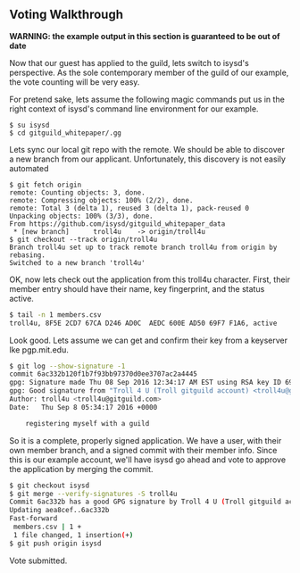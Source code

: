 ## Voting Walkthrough

__WARNING: the example output in this section is guaranteed to be out of date__

Now that our guest has applied to the guild, lets switch to isysd's perspective. As the sole contemporary member of the guild of our example, the vote counting will be very easy.

For pretend sake, lets assume the following magic commands put us in the right context of isysd's command line environment for our example.

```
$ su isysd
$ cd gitguild_whitepaper/.gg
```

Lets sync our local git repo with the remote. We should be able to discover a new branch from our applicant. Unfortunately, this discovery is not easily automated

```
$ git fetch origin
remote: Counting objects: 3, done.
remote: Compressing objects: 100% (2/2), done.
remote: Total 3 (delta 1), reused 3 (delta 1), pack-reused 0
Unpacking objects: 100% (3/3), done.
From https://github.com/isysd/gitguild_whitepaper_data
 * [new branch]      troll4u    -> origin/troll4u
$ git checkout --track origin/troll4u
Branch troll4u set up to track remote branch troll4u from origin by rebasing.
Switched to a new branch 'troll4u'
```

OK, now lets check out the application from this troll4u character. First, their member entry should have their name, key fingerprint, and the status active.

```sh
$ tail -n 1 members.csv 
troll4u, 8F5E 2CD7 67CA D246 AD0C  AEDC 600E AD50 69F7 F1A6, active
```

Look good. Lets assume we can get and confirm their key from a keyserver lke pgp.mit.edu.

```sh
$ git log --show-signature -1
commit 6ac332b120f1b7f93bb97370d0ee3707ac2a4445
gpg: Signature made Thu 08 Sep 2016 12:34:17 AM EST using RSA key ID 69F7F1A6
gpg: Good signature from "Troll 4 U (Troll gitguild account) <troll4u@gitguild.com>"
Author: troll4u <troll4u@gitguild.com>
Date:   Thu Sep 8 05:34:17 2016 +0000

    registering myself with a guild
```

So it is a complete, properly signed application. We have a user, with their own member branch, and a signed commit with their member info. Since this is our example account, we'll have isysd go ahead and vote to approve the application by merging the commit.

```sh
$ git checkout isysd
$ git merge --verify-signatures -S troll4u
Commit 6ac332b has a good GPG signature by Troll 4 U (Troll gitguild account) <troll4u@gitguild.com>
Updating aea8cef..6ac332b
Fast-forward
 members.csv | 1 +
 1 file changed, 1 insertion(+)
$ git push origin isysd
```

Vote submitted.